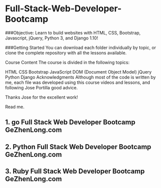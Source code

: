 # Full-Stack-Web-Developer-Bootcamp

###Objective: Learn to build websites with HTML, CSS, Bootstrap, Javascript, jQuery, Python 3, and Django 1.10!

###Getting Started
You can download each folder individually by topic, or clone the complete repository with all the lessons available.

Course Content
The course is divided in the following topics:

HTML
CSS
Bootstrap
JavaScript
DOM (Document Object Model)
jQuery
Python
Django
Acknowledgments
Although most of the code is written by me, each file was developed using this course videos and lessons, and following Jose Portilla good advice.

Thanks Jose for the excellent work!

Read me.
## 1. go Full Stack Web Developer Bootcamp GeZhenLong.com
## 2. Python Full Stack Web Developer Bootcamp GeZhenLong.com
## 3. Ruby Full Stack Web Developer Bootcamp GeZhenLong.com
